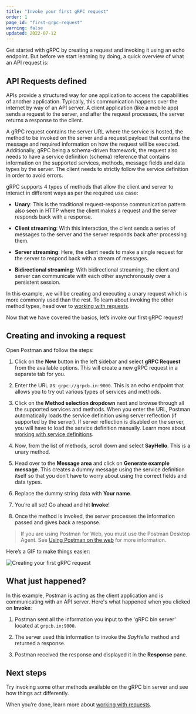 ```yaml
---
title: "Invoke your first gRPC request"
order: 1
page_id: "first-grpc-request"
warning: false
updated: 2022-07-12
---
```


Get started with gRPC by creating a request and invoking it using an echo endpoint. But before we start learning by doing, a quick overview of what an API request is:

## API Requests defined

APIs provide a structured way for one application to access the capabilities of another application. Typically, this communication happens over the internet by way of an API server. A client application (like a mobile app) sends a request to the server, and after the request processes, the server returns a response to the client.

A gRPC request contains the server URL where the service is hosted, the method to be invoked on the server and a request payload that contains the message and required information on how the request will be executed. Additionally, gRPC being a schema-driven framework, the request also needs to have a service definition (schema) reference that contains information on the supported services, methods, message fields and data types by the server. The client needs to strictly follow the service definition in order to avoid errors.

gRPC supports 4 types of methods that allow the client and server to interact in different ways as per the required use case:

- **Unary**: This is the traditional request-response communication pattern also seen in HTTP where the client makes a request and the server responds back with a response.

- **Client streaming**: With this interaction, the client sends a series of messages to the server and the server responds back after processing them.

- **Server streaming**: Here, the client needs to make a single request for the server to respond back with a stream of messages.

- **Bidirectional streaming**: With bidirectional streaming, the client and server can communicate with each other asynchronously over a persistent session.

In this example, we will be creating and executing a unary request which is more commonly used than the rest. To learn about invoking the other method types, head over to [working with requests](/postman-api-client/grpc-client/using-grpc-request/).

Now that we have covered the basics, let’s invoke our first gRPC request!

## Creating and invoking a request

Open Postman and follow the steps:

1. Click on the **New** button in the left sidebar and select **gRPC Request** from the available options. This will create a new gRPC request in a separate tab for you.

1. Enter the URL as: `grpc://grpcb.in:9000`. This is an echo endpoint that allows you to try out various types of services and methods.

1. Click on the **Method selection dropdown** next and browse through all the supported services and methods. When you enter the URL, Postman automatically loads the service definition using server reflection (if supported by the server). If server reflection is disabled on the server, you will have to load the service definition manually. Learn more about [working with service definitions](/postman-api-client/grpc-client/using-service-definition/).

1. Now, from the list of methods, scroll down and select **SayHello**. This is a unary method.

1. Head over to the **Message area** and click on **Generate example message**. This creates a dummy message using the service definition itself so that you don’t have to worry about using the correct fields and data types.

1. Replace the dummy string data with **Your name**.

1. You’re all set! Go ahead and hit **Invoke**!

1. Once the method is invoked, the server processes the information passed and gives back a response.

> If you are using Postman for Web, you must use the Postman Desktop Agent. See [Using Postman on the web](https://learning.postman.com/docs/getting-started/installation-and-updates/#using-postman-on-the-web) for more information.

Here’s a GIF to make things easier:

<img src="https://assets.postman.com/postman-labs-docs/grpc-docs/first-grpc-request/first-grpc-request.gif" alt="Creating your first gRPC request">

## What just happened?

In this example, Postman is acting as the client application and is communicating with an API server. Here's what happened when you clicked on **Invoke**:

1. Postman sent all the information you input to the 'gRPC bin server’ located at `grpcb.in:9000`.

1. The server used this information to invoke the _SayHello_ method and returned a response.

1. Postman received the response and displayed it in the **Response** pane.

## Next steps

Try invoking some other methods available on the gRPC bin server and see how things act differently.

When you’re done, learn more about [working with requests](/postman-api-client/grpc-client/using-grpc-request/).
